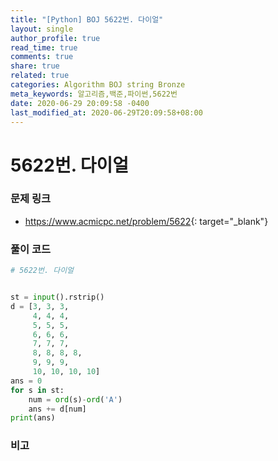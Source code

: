 ```yaml
---
title: "[Python] BOJ 5622번. 다이얼"
layout: single
author_profile: true
read_time: true
comments: true
share: true
related: true
categories: Algorithm BOJ string Bronze
meta_keywords: 알고리즘,백준,파이썬,5622번
date: 2020-06-29 20:09:58 -0400
last_modified_at: 2020-06-29T20:09:58+08:00
---
```


# 5622번. 다이얼

### 문제 링크
- <https://www.acmicpc.net/problem/5622>{: target="\_blank"}

### 풀이 코드

```python
# 5622번. 다이얼


st = input().rstrip()
d = [3, 3, 3,
     4, 4, 4,
     5, 5, 5,
     6, 6, 6,
     7, 7, 7,
     8, 8, 8, 8,
     9, 9, 9,
     10, 10, 10, 10]
ans = 0
for s in st:
    num = ord(s)-ord('A')
    ans += d[num]
print(ans)
```

### 비고
